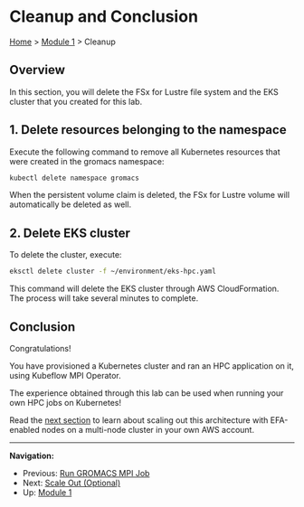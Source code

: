 # Cleanup and Conclusion

[Home](../README.md) > [Module 1](README.md) > Cleanup

## Overview

In this section, you will delete the FSx for Lustre file system and the EKS cluster that you created for this lab.

## 1. Delete resources belonging to the namespace

Execute the following command to remove all Kubernetes resources that were created in the gromacs namespace:

```bash
kubectl delete namespace gromacs
```

When the persistent volume claim is deleted, the FSx for Lustre volume will automatically be deleted as well.

## 2. Delete EKS cluster

To delete the cluster, execute:

```bash
eksctl delete cluster -f ~/environment/eks-hpc.yaml
```

This command will delete the EKS cluster through AWS CloudFormation. The process will take several minutes to complete.

## Conclusion

Congratulations!

You have provisioned a Kubernetes cluster and ran an HPC application on it, using Kubeflow MPI Operator.

The experience obtained through this lab can be used when running your own HPC jobs on Kubernetes!

Read the [next section](09-scale-out-optional.md) to learn about scaling out this architecture with EFA-enabled nodes on a multi-node cluster in your own AWS account.

---
**Navigation:**
- Previous: [Run GROMACS MPI Job](07-run-gromacs-mpi.md)
- Next: [Scale Out (Optional)](09-scale-out-optional.md)
- Up: [Module 1](README.md)